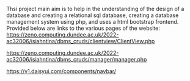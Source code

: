 Thsi project main aim is to help in the understanding of the design of a database and creating a relational sql database, creating a database management system using php, and uses a html bootstrap frontend.
Provided below are links to the various pages of the website:
https://zeno.computing.dundee.ac.uk/2022-ac32006/isiahntina/dbms_cruds/clientview/ClientView.php

https://zeno.computing.dundee.ac.uk/2022-ac32006/isiahntina/dbms_cruds/manager/manager.php

https://v1.daisyui.com/components/navbar/
